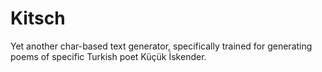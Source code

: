 # Kitsch

Yet another char-based text generator, specifically trained for generating poems of specific Turkish poet Küçük İskender.
